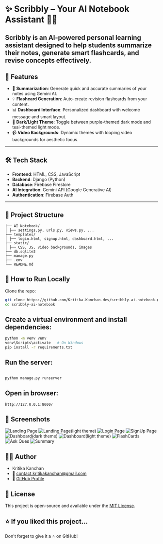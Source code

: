 # ✨ Scribbly – Your AI Notebook Assistant 🧠📓

Scribbly is an AI-powered personal learning assistant designed to help students summarize their notes, generate smart flashcards, and revise concepts effectively.
---

## 🚀 Features

- 📝 **Summarization**: Generate quick and accurate summaries of your notes using Gemini AI.
- 💡 **Flashcard Generation**: Auto-create revision flashcards from your content.
- 📊 **Dashboard Interface**: Personalized dashboard with welcome message and smart layout.
- 🎨 **Dark/Light Theme**: Toggle between purple-themed dark mode and teal-themed light mode.
- 📹 **Video Backgrounds**: Dynamic themes with looping video backgrounds for aesthetic focus.

---

## 🛠️ Tech Stack

- **Frontend**: HTML, CSS, JavaScript
- **Backend**: Django (Python)
- **Database**: Firebase Firestore
- **AI Integration**: Gemini API (Google Generative AI)
- **Authentication**: Firebase Auth

---

## 📂 Project Structure

```AI_Notebook/
├── AI_Notebook/
│ ├── settings.py, urls.py, views.py, ...
├── templates/
│ ├── login.html, signup.html, dashboard.html, ...
├── static/
│ ├── CSS, JS, video backgrounds, images
├── db.sqlite3
├── manage.py
├── .env
└── README.md
```

## 🧪 How to Run Locally

Clone the repo:

```bash
git clone https://github.com/Kritika-Kanchan-dev/scribbly-ai-notebook.git
cd scribbly-ai-notebook
```

## Create a virtual environment and install dependencies:

```bash
python -m venv venv
venv\Scripts\activate   # On Windows
pip install -r requirements.txt
```
## Run the server:

```bash

python manage.py runserver
``` 
## Open in browser:

`http://127.0.0.1:8000/`

## 📸 Screenshots

![Landing Page](image.png)
![Landing Page(light theme)](image-1.png)
![Login Page](image-2.png)
![SignUp Page](image-3.png)
![Dashboard(dark theme)](image-4.png)
![Dashboard(light theme)](image-5.png)
![FlashCards](image-6.png)
![Ask Ques](image-7.png)
![Summary](image-8.png)

## 🙋‍♀️ Author

- Kritika Kanchan
- 📧 [contact.kritikakanchan@gmail.com](mailto:contact.kritikakanchan@gmail.com)
- 🔗 [GitHub Profile](https://github.com/Kritika-Kanchan-dev)

## 📃 License

This project is open-source and available under the [MIT License](LICENSE).


## ⭐️ If you liked this project...

Don't forget to give it a ⭐ on GitHub!
